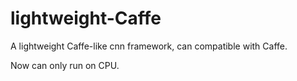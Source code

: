 # lightweight-Caffe
A lightweight Caffe-like cnn framework, can compatible with Caffe.  


Now can only run on CPU.

